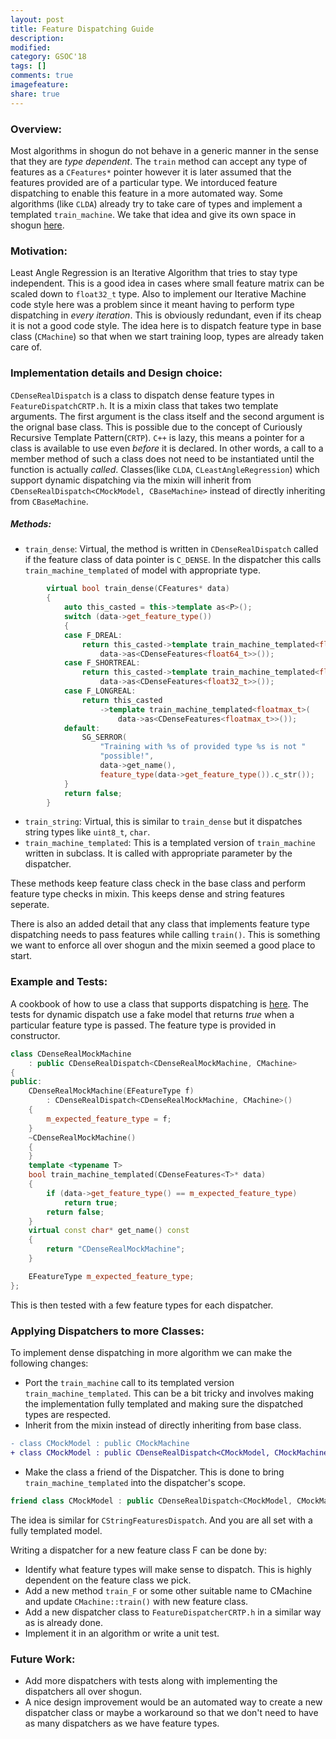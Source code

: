 ```yaml
---
layout: post
title: Feature Dispatching Guide
description:
modified:
category: GSOC'18
tags: []
comments: true
imagefeature:
share: true
---
```



### Overview:
Most algorithms in shogun do not behave in a generic manner in the sense that they are *type dependent*. The ```train``` method can accept any type of features as a ```CFeatures*``` pointer however it is later assumed that the features provided are of a particular type. We intorduced feature dispatching to enable this feature in a more automated way. Some algorithms (like ```CLDA```) already try to take care of types and implement a templated ```train_machine```. We take that idea and give its own space in shogun [here](https://github.com/shogun-toolbox/shogun/tree/develop/src/shogun/machine/FeatureDispatcherCRTP.h).  

### Motivation:
Least Angle Regression is an Iterative Algorithm that tries to stay type independent. This is a good idea in cases where small feature matrix can be scaled down to ```float32_t``` type. Also to implement our Iterative Machine code style here was a problem since it meant having to perform type dispatching in *every iteration*. This is obviously redundant, even if its cheap it is not a good code style. The idea here is to dispatch feature type in base class (```CMachine```) so that when we start training loop, types are already taken care of. 

### Implementation details and Design choice:

```CDenseRealDispatch``` is a class to dispatch dense feature types in ```FeatureDispatchCRTP.h```. It is a mixin class that takes two template arguments. The first argument is the class itself and the second argument is the orignal base class. This is possible due to the concept of Curiously Recursive Template Pattern(```CRTP```). ```C++``` is lazy, this means a pointer for a class is available to use even *before*  it is declared. In other words, a call to a member method of such a class does not need to be instantiated until the function is actually *called*.
Classes(like ```CLDA```, ```CLeastAngleRegression```) which support dynamic dispatching via the mixin will inherit from 
```CDenseRealDispatch<CMockModel, CBaseMachine>``` instead of directly inheriting from ```CBaseMachine```.

##### Methods:
- ```train_dense```: Virtual, the method is written in ```CDenseRealDispatch``` called if the feature class of data pointer is ```C_DENSE```. In the dispatcher this calls ```train_machine_templated``` of model with appropriate type.
```C++
		virtual bool train_dense(CFeatures* data)
		{
			auto this_casted = this->template as<P>();
			switch (data->get_feature_type())
			{
			case F_DREAL:
				return this_casted->template train_machine_templated<float64_t>(
				    data->as<CDenseFeatures<float64_t>>());
			case F_SHORTREAL:
				return this_casted->template train_machine_templated<float32_t>(
				    data->as<CDenseFeatures<float32_t>>());
			case F_LONGREAL:
				return this_casted
				    ->template train_machine_templated<floatmax_t>(
				        data->as<CDenseFeatures<floatmax_t>>());
			default:
				SG_SERROR(
				    "Training with %s of provided type %s is not "
				    "possible!",
				    data->get_name(),
				    feature_type(data->get_feature_type()).c_str());
			}
			return false;
		}
```
- ```train_string```: Virtual, this is similar to ```train_dense``` but it dispatches string types like ```uint8_t```, ```char```.
- ```train_machine_templated```: This is a templated version of ```train_machine``` written in subclass. It is called with appropriate parameter by the dispatcher.

These methods keep feature class check in the base class and perform feature type checks in mixin. This keeps dense and string features seperate.

There is also an added detail that any class that implements feature type dispatching needs to pass features while calling ```train()```. This is something we want to enforce all over shogun and the mixin seemed a good place to start.

### Example and Tests:
A cookbook of how to use a class that supports dispatching is [here]().
The tests for dynamic dispatch use a fake model that returns *true* when a particular feature type is passed. The feature type is provided in constructor.
```C++
class CDenseRealMockMachine
    : public CDenseRealDispatch<CDenseRealMockMachine, CMachine>
{
public:
	CDenseRealMockMachine(EFeatureType f)
	    : CDenseRealDispatch<CDenseRealMockMachine, CMachine>()
	{
		m_expected_feature_type = f;
	}
	~CDenseRealMockMachine()
	{
	}
	template <typename T>
	bool train_machine_templated(CDenseFeatures<T>* data)
	{
		if (data->get_feature_type() == m_expected_feature_type)
			return true;
		return false;
	}
	virtual const char* get_name() const
	{
		return "CDenseRealMockMachine";
	}

	EFeatureType m_expected_feature_type;
};
```
This is then tested with a few feature types for each dispatcher. 
### Applying Dispatchers to more Classes:
To implement dense dispatching in more algorithm we can make the following changes:
- Port the ```train_machine``` call to its templated version ```train_machine_templated```. This can be a bit tricky and involves making the implementation fully templated and making sure the dispatched types are respected.
- Inherit from the mixin instead of directly inheriting from base class.
```diff
- class CMockModel : public CMockMachine
+ class CMockModel : public CDenseRealDispatch<CMockModel, CMockMachine>
```
- Make the class a friend of the Dispatcher. This is done to bring ```train_machine_templated``` into the dispatcher's scope.
```C++
friend class CMockModel : public CDenseRealDispatch<CMockModel, CMockMachine>
```
The idea is similar for ```CStringFeaturesDispatch```.
And you are all set with a fully templated model.

Writing a dispatcher for a new feature class F can be done by:
- Identify what feature types will make sense to dispatch. This is highly dependent on the feature class we pick.
- Add a new method ```train_F``` or some other suitable name to CMachine and update ```CMachine::train()``` with new feature class.
- Add a new dispatcher class to ```FeatureDispatcherCRTP.h``` in a similar way as is already done.
- Implement it in an algorithm or write a unit test.

### Future Work:
- Add more dispatchers with tests along with implementing the dispatchers all over shogun.
- A nice design improvement would be an automated way to create a new dispatcher class or maybe a workaround so that we don't need to have as many dispatchers as we have feature types. 
